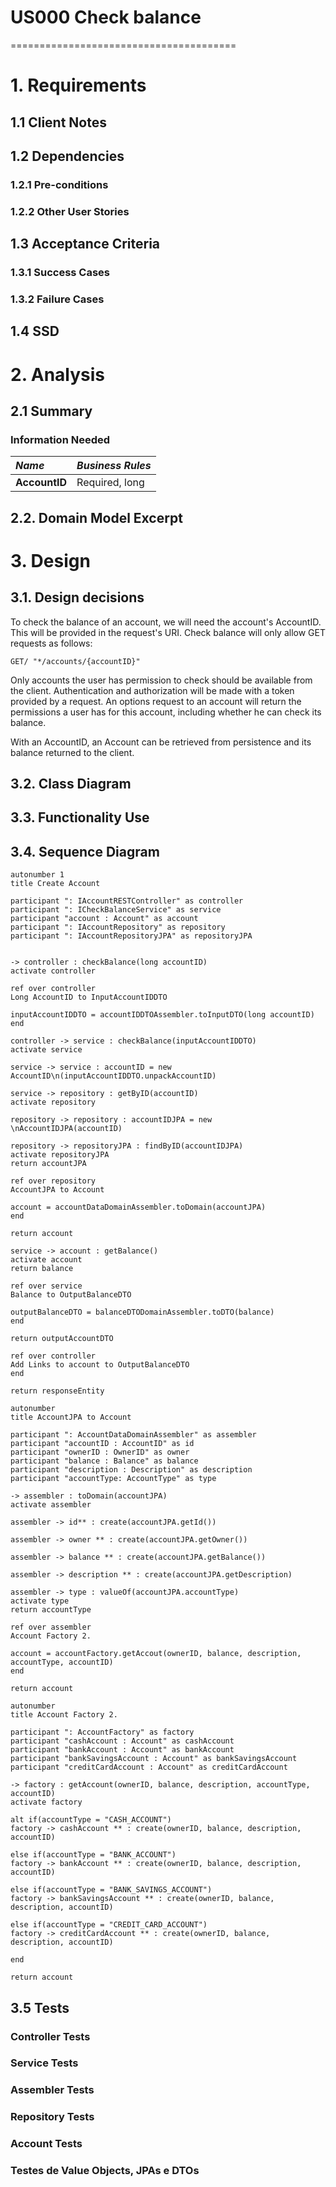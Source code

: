 # US000 Check balance
=======================================

# 1. Requirements

## 1.1 Client Notes


## 1.2 Dependencies

### 1.2.1 Pre-conditions

### 1.2.2 Other User Stories

## 1.3 Acceptance Criteria

### 1.3.1 Success Cases

### 1.3.2 Failure Cases

## 1.4 SSD

# 2. Analysis

## 2.1 Summary

### Information Needed

| **_Name_**         | **_Business Rules_**                                                                   |
| :-------------------------- | :------------------------------------------------------------------------------------- |
| **AccountID**                | Required, long            |


## 2.2. Domain Model Excerpt


# 3. Design

## 3.1. Design decisions

To check the balance of an account, we will need the account's AccountID. This will be provided in the request's URI. Check balance will only allow GET requests as follows:

```
GET/ "*/accounts/{accountID}"
```

Only accounts the user has permission to check should be available from the client. Authentication and authorization will be made with a token provided by a request. An options request to an account will return the permissions a user has for this account, including whether he can check its balance.

With an AccountID, an Account can be retrieved from persistence and its balance returned to the client.

## 3.2. Class Diagram


## 3.3. Functionality Use


## 3.4. Sequence Diagram

```puml
autonumber 1
title Create Account

participant ": IAccountRESTController" as controller
participant ": ICheckBalanceService" as service
participant "account : Account" as account
participant ": IAccountRepository" as repository
participant ": IAccountRepositoryJPA" as repositoryJPA


-> controller : checkBalance(long accountID)
activate controller

ref over controller
Long AccountID to InputAccountIDDTO

inputAccountIDDTO = accountIDDTOAssembler.toInputDTO(long accountID)
end

controller -> service : checkBalance(inputAccountIDDTO)
activate service

service -> service : accountID = new AccountID\n(inputAccountIDDTO.unpackAccountID)

service -> repository : getByID(accountID)
activate repository

repository -> repository : accountIDJPA = new \nAccountIDJPA(accountID)

repository -> repositoryJPA : findByID(accountIDJPA)
activate repositoryJPA
return accountJPA

ref over repository
AccountJPA to Account

account = accountDataDomainAssembler.toDomain(accountJPA)
end

return account

service -> account : getBalance()
activate account
return balance

ref over service
Balance to OutputBalanceDTO

outputBalanceDTO = balanceDTODomainAssembler.toDTO(balance)
end

return outputAccountDTO

ref over controller
Add Links to account to OutputBalanceDTO
end

return responseEntity

```


```puml
autonumber
title AccountJPA to Account

participant ": AccountDataDomainAssembler" as assembler
participant "accountID : AccountID" as id
participant "ownerID : OwnerID" as owner
participant "balance : Balance" as balance
participant "description : Description" as description
participant "accountType: AccountType" as type

-> assembler : toDomain(accountJPA)
activate assembler

assembler -> id** : create(accountJPA.getId()) 

assembler -> owner ** : create(accountJPA.getOwner())

assembler -> balance ** : create(accountJPA.getBalance())

assembler -> description ** : create(accountJPA.getDescription)

assembler -> type : valueOf(accountJPA.accountType)
activate type
return accountType

ref over assembler
Account Factory 2.

account = accountFactory.getAccout(ownerID, balance, description, accountType, accountID)
end

return account

```

```puml
autonumber
title Account Factory 2.

participant ": AccountFactory" as factory
participant "cashAccount : Account" as cashAccount
participant "bankAccount : Account" as bankAccount
participant "bankSavingsAccount : Account" as bankSavingsAccount
participant "creditCardAccount : Account" as creditCardAccount

-> factory : getAccount(ownerID, balance, description, accountType, accountID)
activate factory

alt if(accountType = "CASH_ACCOUNT")
factory -> cashAccount ** : create(ownerID, balance, description, accountID)

else if(accountType = "BANK_ACCOUNT")
factory -> bankAccount ** : create(ownerID, balance, description, accountID)

else if(accountType = "BANK_SAVINGS_ACCOUNT")
factory -> bankSavingsAccount ** : create(ownerID, balance, description, accountID)

else if(accountType = "CREDIT_CARD_ACCOUNT")
factory -> creditCardAccount ** : create(ownerID, balance, description, accountID)

end

return account

```


## 3.5 Tests

### Controller Tests

### Service Tests


### Assembler Tests


### Repository Tests


### Account Tests


### Testes de Value Objects, JPAs e DTOs
  
    